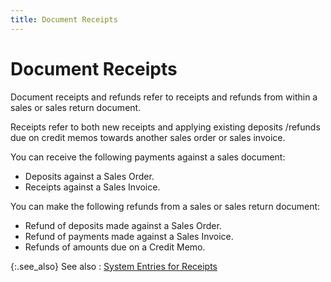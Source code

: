 ```yaml
---
title: Document Receipts
---
```


# Document Receipts


Document receipts and refunds refer to receipts and refunds from within a sales or sales return document.


Receipts refer to both new receipts and applying existing deposits /refunds due on credit memos towards another sales order or sales invoice.


You can receive the following payments against a sales document:

- Deposits against a Sales Order.
- Receipts against a Sales Invoice.



You can make the following refunds from a sales or sales return document:

- Refund of deposits made against a Sales Order.
- Refund of payments made against a Sales Invoice.
- Refunds of amounts due on a Credit Memo.



{:.see_also}
See also
: [System Entries for Receipts]({{site.acc_baseurl}}/customer-receipts-and-refunds/system_entries_for_receipts.html)
